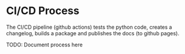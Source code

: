 <!--
=====================================================================================
 C O P Y R I G H T
-------------------------------------------------------------------------------------
 Copyright (c) 2022 by Robert Bosch GmbH. All rights reserved.

 Author(s):
 - Markus Braun, :em engineering methods AG (contracted by Robert Bosch GmbH)
=====================================================================================
-->
# CI/CD Process

The CI/CD pipeline (github actions) tests the python code, creates a changelog, builds a package and publishes
the docs (to github pages).

TODO: Document process here
